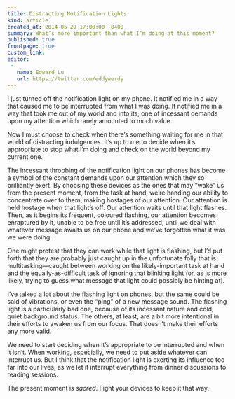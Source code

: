 ```yaml
---
title: Distracting Notification Lights
kind: article
created_at: 2014-05-29 17:00:00 -0400
summary: What’s more important than what I’m doing at this moment?
published: true
frontpage: true
custom_link: 
editor:
 -
   name: Edward Lu
   url: https://twitter.com/eddywerdy
---
```


I just turned off the notification light on my phone. It notified me in a way that caused me to be interrupted from what I was doing. It notified me in a way that took me out of my world and into its, one of incessant demands upon my attention which rarely amounted to much value.

Now I must choose to check when there’s something waiting for me in that world of distracting indulgences. It’s up to me to decide when it’s appropriate to stop what I’m doing and check on the world beyond my current one.

The incessant throbbing of the notification light on our phones has become a symbol of the constant demands upon our attention which they so brilliantly exert. By choosing these devices as the ones that may “wake” us from the present moment, from the task at hand, we’re handing our ability to concentrate over to them, making hostages of our attention. Our attention is held hostage when that light’s off. Our attention waits until that light flashes. Then, as it begins its frequent, coloured flashing, our attention becomes enraptured by it, unable to be free until it’s addressed, until we deal with whatever message awaits us on our phone and we’ve forgotten what it was we were doing.

One might protest that they can work while that light is flashing, but I’d put forth that they are probably just caught up in the unfortunate folly that is multitasking—caught between working on the likely-important task at hand and the equally-as-difficult task of ignoring that blinking light (or, as is more likely, trying to guess what message that light could possibly be hinting at).

I’ve talked a lot about the flashing light on phones, but the same could be said of vibrations, or even the “ping” of a new message sound. The flashing light is a particularly bad one, because of its incessant nature and cold, quiet background status. The others, at least, are a bit more intentional in their efforts to awaken us from our focus. That doesn’t make their efforts any more valid.

We need to start deciding when it’s appropriate to be interrupted and when it isn’t. When working, especially, we need to put aside whatever can interrupt us. But I think that the notification light is exerting its influence too far into our lives, as we let it interrupt everything from dinner discussions to reading sessions.

The present moment is *sacred*. Fight your devices to keep it that way.